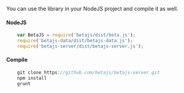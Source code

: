 You can use the library in your NodeJS project and compile it as well.

#### NodeJS

```javascript
	var BetaJS = require('betajs/dist/beta.js');
	require('betajs-data/dist/betajs-data.js');
	require('betajs-server/dist/betajs-server.js');
```


#### Compile

```javascript
	git clone https://github.com/betajs/betajs-server.git
	npm install
	grunt
```